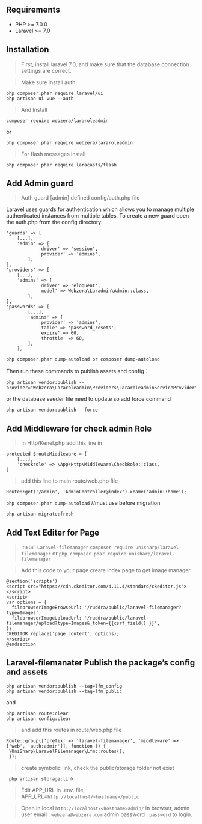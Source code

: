 Requirements
------------
 - PHP >= 7.0.0
 - Laravel >= 7.0

Installation
------------

> First, install laravel 7.0, and make sure that the database connection settings are correct.

> Make sure install auth,
```
php composer.phar require laravel/ui
php artisan ui vue --auth
```
> And Install
```
composer require webzera/lararoleadmin
```
  or
```
php composer.phar require webzera/lararoleadmin
```
> For flash messages install
```
php composer.phar require laracasts/flash
```

Add Admin guard
---------------

> Auth guard [admin] defined config/auth.php file

Laravel uses guards for authentication which allows you to manage multiple authenticated instances from multiple tables. To create a new guard open the auth.php from the config directory:
```
'guards' => [
	[...],
	'admin' => [
            'driver' => 'session',
            'provider' => 'admins',
        ],
],
'providers' => [
	[...],
	'admins' => [
            'driver' => 'eloquent',
            'model' => Webzera\Laradmin\Admin::class,
        ],
],
'passwords' => [
        [...],
        'admins' => [
            'provider' => 'admins',
            'table' => 'password_resets',
            'expire' => 60,
            'throttle' => 60,
        ],
    ],
```    

```
php composer.phar dump-autoload or composer dump-autoload
``` 

Then run these commands to publish assets and config：

```
php artisan vendor:publish --provider="Webzera\Lararoleadmin\Providers\LararoleadminServiceProvider"
```
or the database seeder file need to update so add force command
```
php artisan vendor:publish --force
```
Add Middleware for check admin Role
-----------------------------------
> In Http/Kenel.php add this line in
```
protected $routeMiddleware = [
	[...],
	'checkrole' => \App\Http\Middleware\CheckRole::class,
]
```
> add this line to main route/web.php file
```
Route::get('/admin', 'AdminController@index')->name('admin::home');
```

```php composer.phar dump-autoload``` //must use before migration

```php artisan migrate:fresh```

Add Text Editer for Page
------------------------
> Install ``` Laravel-filemanager ```
```composer require unisharp/laravel-filemanager```
or
```php composer.phar require unisharp/laravel-filemanager```

> Add this code to your page create index page to get image manager
```
@section('scripts')
<script src="https://cdn.ckeditor.com/4.11.4/standard/ckeditor.js"></script>
<script>
var options = {
  filebrowserImageBrowseUrl: '/ruddra/public/laravel-filemanager?type=Images',
  filebrowserImageUploadUrl: '/ruddra/public/laravel-filemanager/upload?type=Images&_token={{csrf_field() }}',
};
CKEDITOR.replace('page_content', options);
</script>
@endsection
```

Laravel-filemanater Publish the package’s config and assets
-----------------------------------------------------------

```
php artisan vendor:publish --tag=lfm_config
php artisan vendor:publish --tag=lfm_public
```
and
```
php artisan route:clear
php artisan config:clear
```
> and add this routes in route/web.php file

```
Route::group(['prefix' => 'laravel-filemanager', 'middleware' => ['web', 'auth:admin']], function () {
 \UniSharp\LaravelFilemanager\Lfm::routes();
 });
 ```
> create symbolic link, check the public/storage folder not exist

```
 php artisan storage:link
```
> Edit APP_URL in .env. file, APP_URL=`http://localhost/<hostname>/public`

> Open in local `http://localhost/<hostname>admin/` in browser, admin user email : `webzera@webzera.com`
admin password : `password` to login.